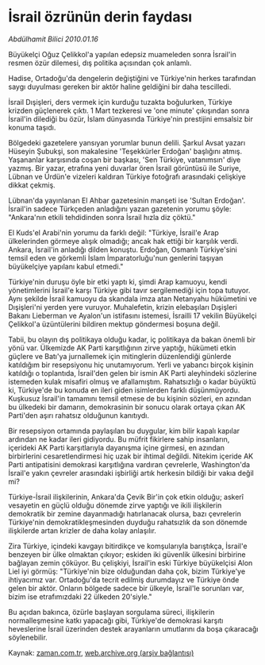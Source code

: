 # İsrail özrünün derin faydası

*Abdülhamit Bilici 2010.01.16*

<tr><td class="metin" colspan="2" style="padding-top: 20px; padding-left: 5px; ">Büyükelçi Oğuz Çelikkol'a yapılan edepsiz muameleden sonra İsrail'in resmen özür dilemesi, dış politika açısından çok anlamlı.</td></tr><tr><td class="metin" colspan="2" style="padding-top: 20px; padding-left: 5px; "><p>Hadise, Ortadoğu'da dengelerin değiştiğini ve Türkiye'nin herkes tarafından saygı duyulması gereken bir aktör haline geldiğini bir daha tescilledi.
<p> İsrail Dışişleri, ders vermek için kurduğu tuzakta boğulurken, Türkiye krizden güçlenerek çıktı. 1 Mart tezkeresi ve 'one minute' çıkışından sonra İsrail'in dilediği bu özür, İslam dünyasında Türkiye'nin prestijini emsalsiz bir konuma taşıdı.
<p> Bölgedeki gazetelere yansıyan yorumlar bunun delili. Şarkul Avsat yazarı Hüseyin Şubukşi, son makalesine 'Teşekkürler Erdoğan' başlığını atmış. Yaşananlar karşısında coşan bir başkası, 'Sen Türkiye, vatanımsın' diye yazmış. Bir yazar, etrafına yeni duvarlar ören İsrail görüntüsü ile Suriye, Lübnan ve Ürdün'e vizeleri kaldıran Türkiye fotoğrafı arasındaki çelişkiye dikkat çekmiş.
<p> Lübnan'da yayınlanan El Ahbar gazetesinin manşeti ise 'Sultan Erdoğan'. İsrail'in sadece Türkçeden anladığını yazan gazetenin yorumu şöyle: "Ankara'nın etkili tehdidinden sonra İsrail hızla diz çöktü."
<p> El Kuds'el Arabi'nin yorumu da farklı değil: "Türkiye, İsrail'e Arap ülkelerinden görmeye alışık olmadığı; ancak hak ettiği bir karşılık verdi. Ankara, İsrail'in anladığı dilden konuştu. Erdoğan, Osmanlı Türkiye'sini temsil eden ve görkemli İslam İmparatorluğu'nun genlerini taşıyan büyükelçiye yapılanı kabul etmedi."
<p> Türkiye'nin duruşu öyle bir etki yaptı ki, şimdi Arap kamuoyu, kendi yönetimlerini İsrail'e karşı Türkiye gibi tavır sergilemediği için topa tutuyor. Aynı şekilde İsrail kamuoyu da skandala imza atan Netanyahu hükümetini ve Dışişleri'ni yerden yere vuruyor. Muhalefetin, krizin elebaşıları Dışişleri Bakanı Lieberman ve Ayalon'un istifasını istemesi, İsrailli 17 vekilin Büyükelçi Çelikkol'a üzüntülerini bildiren mektup göndermesi boşuna değil.
<p> Tabii, bu olayın dış politikaya olduğu kadar, iç politikaya da bakan önemli bir yönü var. Ülkemizde AK Parti karşıtlığının zirve yaptığı, hükümeti etkin güçlere ve Batı'ya jurnallemek için mitinglerin düzenlendiği günlerde katıldığım bir resepsiyonu hiç unutamıyorum. Yerli ve yabancı birçok kişinin katıldığı o toplantıda, İsrail'den gelen bir ismin AK Parti aleyhindeki sözlerine istemeden kulak misafiri olmuş ve afallamıştım. Rahatsızlığı o kadar büyüktü ki, Türkiye'de bu konuda en ileri giden isimlerden farklı düşünmüyordu. Kuşkusuz İsrail'in tamamını temsil etmese de bu kişinin sözleri, en azından bu ülkedeki bir damarın, demokrasinin bir sonucu olarak ortaya çıkan AK Parti'den aşırı rahatsız olduğunun kanıtıydı.
<p> Bir resepsiyon ortamında paylaşılan bu duygular, kim bilir kapalı kapılar ardından ne kadar ileri gidiyordu. Bu müfrit fikirlere sahip insanların, içerideki AK Parti karşıtlarıyla dayanışma içine girmesi, en azından birbirlerini cesaretlendirmesi hiç uzak bir ihtimal değildi. Nitekim içeride AK Parti antipatisini demokrasi karşıtlığına vardıran çevrelerle, Washington'da İsrail'e yakın çevreler arasındaki işbirliği artık herkesin bildiği bir vakıa değil mi?
<p> Türkiye-İsrail ilişkilerinin, Ankara'da Çevik Bir'in çok etkin olduğu; askerî vesayetin en güçlü olduğu dönemde zirve yaptığı ve ikili ilişkilerin demokratik bir zemine dayanmadığı hatırlanacak olursa, bazı çevrelerin Türkiye'nin demokratikleşmesinden duyduğu rahatsızlık da son dönemde ilişkilerde artan krizler de daha kolay anlaşılır.
<p> Zira Türkiye, içindeki kavgayı bitirdikçe ve komşularıyla barıştıkça, İsrail'e benzeyen bir ülke olmaktan çıkıyor; eskiden iki güvenlik ülkesini birbirine bağlayan zemin çöküyor. Bu çelişkiyi, İsrail'in eski Türkiye büyükelçisi Alon Liel iyi görmüş: "Türkiye'nin bize olduğundan daha çok, bizim Türkiye'ye ihtiyacımız var. Ortadoğu'da tecrit edilmiş durumdayız ve Türkiye önde gelen bir aktör. Onların bölgede sadece bir ülkeyle, İsrail'le sorunları var, bizim ise etrafımızdaki 22 ülkeden 20'siyle."
<p> Bu açıdan bakınca, özürle başlayan sorgulama süreci, ilişkilerin normalleşmesine katkı yapacağı gibi, Türkiye'de demokrasi karşıtı heveslerine İsrail üzerinden destek arayanların umutlarını da boşa çıkaracağı söylenebilir.<br/></p></p></p></p></p></p></p></p></p></p></p></td></tr>

Kaynak: [zaman.com.tr](http://zaman.com.tr/yazar.do?yazino=940875), [web.archive.org (arşiv bağlantısı)](http://web.archive.org/web/20100119063703/http://zaman.com.tr:80/yazar.do?yazino=940875)
